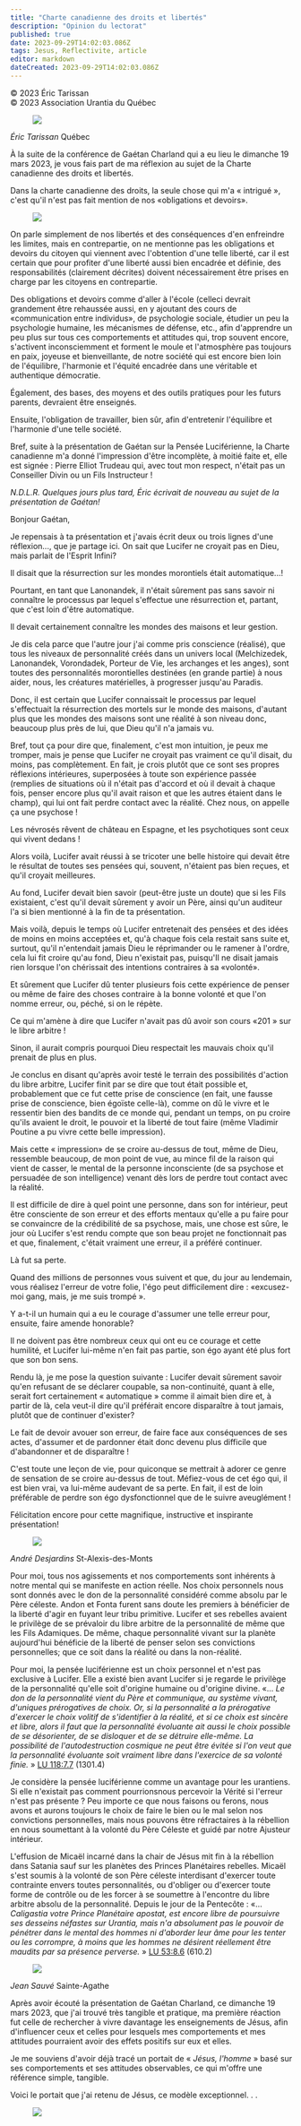 ```yaml
---
title: "Charte canadienne des droits et libertés"
description: "Opinion du lectorat"
published: true
date: 2023-09-29T14:02:03.086Z
tags: Jesus, Reflectivite, article
editor: markdown
dateCreated: 2023-09-29T14:02:03.086Z
---
```


<p class="v-card v-sheet theme--light grey lighten-3 px-2">© 2023 Éric Tarissan<br>© 2023 Association Urantia du Québec</p>

<figure id="Figure_1" class="image urantiapedia image-style-align-left">
<img src="/image/article/Reflectivite/Eric_Tarissan.jpg">
</figure>

_Éric Tarissan_
Québec

À la suite de la conférence de Gaétan Charland qui a eu lieu le dimanche 19 mars 2023, je vous fais part de ma réflexion au sujet de la Charte canadienne des droits et libertés.

Dans la charte canadienne des droits, la seule chose qui m'a « intrigué », c'est qu'il n'est pas fait mention de nos «obligations et devoirs».
<br style="clear:both;"/>

<figure id="Figure_2" class="image urantiapedia">
<img src="/image/article/Reflectivite/2023_04/027.jpg">
</figure>

On parle simplement de nos libertés et des conséquences d'en enfreindre les limites, mais en contrepartie, on ne mentionne pas les obligations et devoirs du citoyen qui viennent avec l'obtention d'une telle liberté, car il est certain que pour profiter d'une liberté aussi bien encadrée et définie, des responsabilités (clairement décrites) doivent nécessairement être prises en charge par les citoyens en contrepartie.

Des obligations et devoirs comme d'aller à l'école (celleci devrait grandement être rehaussée aussi, en y ajoutant des cours de «communication entre individus», de psychologie sociale, étudier un peu la psychologie humaine, les mécanismes de défense, etc., afin d'apprendre un peu plus sur tous ces comportements et attitudes qui, trop souvent encore, s'activent inconsciemment et forment le moule et l'atmosphère pas toujours en paix, joyeuse et bienveillante, de notre société qui est encore bien loin de l'équilibre, l'harmonie et l'équité encadrée dans une véritable et authentique démocratie.

Également, des bases, des moyens et des outils pratiques pour les futurs parents, devraient être enseignés.

Ensuite, l'obligation de travailler, bien sûr, afin d'entretenir l'équilibre et l'harmonie d'une telle société.

Bref, suite à la présentation de Gaétan sur la Pensée Luciférienne, la Charte canadienne m'a donné l'impression d'être incomplète, à moitié faite et, elle est signée : Pierre Elliot Trudeau qui, avec tout mon respect, n'était pas un Conseiller Divin ou un Fils Instructeur !

_N.D.L.R. Quelques jours plus tard, Éric écrivait de nouveau au sujet de la présentation de Gaétan!_

Bonjour Gaétan,

Je repensais à ta présentation et j'avais écrit deux ou trois lignes d'une réflexion..., que je partage ici.
On sait que Lucifer ne croyait pas en Dieu, mais parlait de l'Esprit Infini?

Il disait que la résurrection sur les mondes morontiels était automatique...!

Pourtant, en tant que Lanonandek, il n'était sûrement pas sans savoir ni connaître le processus par lequel s'effectue une résurrection et, partant, que c'est loin d'être automatique.

Il devait certainement connaître les mondes des maisons et leur gestion.

Je dis cela parce que l'autre jour j'ai comme pris conscience (réalisé), que tous les niveaux de personnalité créés dans un univers local (Melchizedek, Lanonandek, Vorondadek, Porteur de Vie, les archanges et les anges), sont toutes des personnalités morontielles destinées (en grande partie) à nous aider, nous, les créatures matérielles, à progresser jusqu'au Paradis.

Donc, il est certain que Lucifer connaissait le processus par lequel s'effectuait la résurrection des mortels sur le monde des maisons, d'autant plus que les mondes des maisons sont une réalité à son niveau donc, beaucoup plus près de lui, que Dieu qu'il n'a jamais vu.

Bref, tout ça pour dire que, finalement, c'est mon intuition, je peux me tromper, mais je pense que Lucifer ne croyait pas vraiment ce qu'il disait, du moins, pas complètement. En fait, je crois plutôt que ce sont ses propres réflexions intérieures, superposées à toute son expérience passée (remplies de situations où il n'était pas d'accord et où il devait à chaque fois, penser encore plus qu'il avait raison et que les autres étaient dans le champ), qui lui ont fait perdre contact avec la réalité. Chez nous, on appelle ça une psychose !

Les névrosés rêvent de château en Espagne, et les psychotiques sont ceux qui vivent dedans !

Alors voilà, Lucifer avait réussi à se tricoter une belle histoire qui devait être le résultat de toutes ses pensées qui, souvent, n'étaient pas bien reçues, et qu'il croyait meilleures.

Au fond, Lucifer devait bien savoir (peut-être juste un doute) que si les Fils existaient, c'est qu'il devait sûrement y avoir un Père, ainsi qu'un auditeur l'a si bien mentionné à la fin de ta présentation.

Mais voilà, depuis le temps où Lucifer entretenait des pensées et des idées de moins en moins acceptées et, qu'à chaque fois cela restait sans suite et, surtout, qu'il n'entendait jamais Dieu le réprimander ou le ramener à l'ordre, cela lui fit croire qu'au fond, Dieu n'existait pas, puisqu'Il ne disait jamais rien lorsque l'on chérissait des intentions contraires à sa «volonté».

Et sûrement que Lucifer dû tenter plusieurs fois cette expérience de penser ou même de faire des choses contraire à la bonne volonté et que l'on nomme erreur, ou, péché, si on le répète.

Ce qui m'amène à dire que Lucifer n'avait pas dû avoir son cours «201 » sur le libre arbitre !

Sinon, il aurait compris pourquoi Dieu respectait les mauvais choix qu'il prenait de plus en plus.

Je conclus en disant qu'après avoir testé le terrain des possibilités d'action du libre arbitre, Lucifer finit par se dire que tout était possible et, probablement que ce fut cette prise de conscience (en fait, une fausse prise de conscience, bien égoïste celle-là), comme on dû le vivre et le ressentir bien des bandits de ce monde qui, pendant un temps, on pu croire qu'ils avaient le droit, le pouvoir et la liberté de tout faire (même Vladimir Poutine a pu vivre cette belle impression).

Mais cette « impression» de se croire au-dessus de tout, même de Dieu, ressemble beaucoup, de mon point de vue, au mince fil de la raison qui vient de casser, le mental de la personne inconsciente (de sa psychose et persuadée de son intelligence) venant dès lors de perdre tout contact avec la réalité.

Il est difficile de dire à quel point une personne, dans son for intérieur, peut être consciente de son erreur et des efforts mentaux qu'elle a pu faire pour se convaincre de la crédibilité de sa psychose, mais, une chose est sûre, le jour où Lucifer s'est rendu compte que son beau projet ne fonctionnait pas et que, finalement, c'était vraiment une erreur, il a préféré continuer.

Là fut sa perte.

Quand des millions de personnes vous suivent et que, du jour au lendemain, vous réalisez l'erreur de votre folie, l'égo peut difficilement dire : «excusez-moi gang, mais, je me suis trompé ».

Y a-t-il un humain qui a eu le courage d'assumer une telle erreur pour, ensuite, faire amende honorable?

Il ne doivent pas être nombreux ceux qui ont eu ce courage et cette humilité, et Lucifer lui-même n'en fait pas partie, son égo ayant été plus fort que son bon sens.

Rendu là, je me pose la question suivante : Lucifer devait sûrement savoir qu'en refusant de se déclarer coupable, sa non-continuité, quant à elle, serait fort certainement « automatique » comme il aimait bien dire et, à partir de là, cela veut-il dire qu'il préférait encore disparaître à tout jamais, plutôt que de continuer d'exister?

Le fait de devoir avouer son erreur, de faire face aux conséquences de ses actes, d'assumer et de pardonner était donc devenu plus difficile que d'abandonner et de disparaître !

C'est toute une leçon de vie, pour quiconque se mettrait à adorer ce genre de sensation de se croire au-dessus de tout. Méfiez-vous de cet égo qui, il est bien vrai, va lui-même audevant de sa perte. En fait, il est de loin préférable de perdre son égo dysfonctionnel que de le suivre aveuglément !

Félicitation encore pour cette magnifique, instructive et inspirante présentation!

<figure id="Figure_3" class="image urantiapedia image-style-align-left">
<img src="/image/article/Reflectivite/Andre_Desjardins.jpg">
</figure>

_André Desjardins_
St-Alexis-des-Monts

Pour moi, tous nos agissements et nos comportements sont inhérents à notre mental qui se manifeste en action réelle. Nos choix personnels nous sont donnés avec le don de la personnalité considéré comme absolu par le Père céleste. Andon et Fonta furent sans doute les premiers à bénéficier de la liberté d'agir en fuyant leur tribu primitive. Lucifer et ses rebelles avaient le privilège de se prévaloir du libre arbitre de la personnalité de même que les Fils Adamiques. De même, chaque personnalité vivant sur la planète aujourd'hui bénéficie de la liberté de penser selon ses convictions personnelles; que ce soit dans la réalité ou dans la non-réalité.

Pour moi, la pensée luciférienne est un choix personnel et n'est pas exclusive à Lucifer. Elle a existé bien avant Lucifer si je regarde le privilège de la personnalité qu'elle soit d'origine humaine ou d'origine divine. «... _Le don de la personnalité vient du Père et communique, au système vivant, d'uniques prérogatives de choix. Or, si la personnalité a la prérogative d'exercer le choix volitif de s'identifier à la réalité, et si ce choix est sincère et libre, alors il faut que la personnalité évoluante ait aussi le choix possible de se désorienter, de se disloquer et de se détruire elle-même. La possibilité de l'autodestruction cosmique ne peut être évitée si l'on veut que la personnalité évoluante soit vraiment libre dans l'exercice de sa volonté finie._ » [LU 118:7.7](/fr/The_Urantia_Book/118#p7_7) (1301.4)

Je considère la pensée luciférienne comme un avantage pour les urantiens. Si elle n'existait pas comment pourrionsnous percevoir la Vérité si l'erreur n'est pas présente ? Peu importe ce que nous faisons ou ferons, nous avons et aurons toujours le choix de faire le bien ou le mal selon nos convictions personnelles, mais nous pouvons être réfractaires à la rébellion en nous soumettant à la volonté du Père Céleste et guidé par notre Ajusteur intérieur.

L'effusion de Micaël incarné dans la chair de Jésus mit fin à la rébellion dans Satania sauf sur les planètes des Princes Planétaires rebelles. Micaël s'est soumis à la volonté de son Père céleste interdisant d'exercer toute contrainte envers toutes personnalités, ou d'obliger ou d'exercer toute forme de contrôle ou de les forcer à se soumettre à l'encontre du libre arbitre absolu de la personnalité. Depuis le jour de la Pentecôte : «... _Caligastia votre Prince Planétaire apostat, est encore libre de poursuivre ses desseins néfastes sur Urantia, mais n'a absolument pas le pouvoir de pénétrer dans le mental des hommes ni d'aborder leur âme pour les tenter ou les corrompre, à moins que les hommes ne désirent réellement être maudits par sa présence perverse._ » [LU 53:8.6](/fr/The_Urantia_Book/53#p8_6) (610.2)
<br style="clear:both;"/>

<figure id="Figure_4" class="image urantiapedia image-style-align-left">
<img src="/image/article/Reflectivite/Jean_Sauve.jpg">
</figure>

_Jean Sauvé_
Sainte-Agathe

Après avoir écouté la présentation de Gaétan Charland, ce dimanche 19 mars 2023, que j'ai trouvé très tangible et pratique, ma première réaction fut celle de rechercher à vivre davantage les enseignements de Jésus, afin d'influencer ceux et celles pour lesquels mes comportements et mes attitudes pourraient avoir des effets positifs sur eux et elles.

Je me souviens d'avoir déjà tracé un portait de « _Jésus, l'homme_ » basé sur ses comportements et ses attitudes observables, ce qui m'offre une référence simple, tangible.

Voici le portait que j'ai retenu de Jésus, ce modèle exceptionnel. . .
<br style="clear:both;"/>

<figure id="Figure_5" class="image urantiapedia">
<img src="/image/article/Reflectivite/2023_04/028.jpg">
</figure>